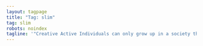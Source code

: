 ```yaml
---
layout: tagpage
title: "Tag: slim"
tag: slim
robots: noindex
tagline: '"Creative Active Individuals can only grow up in a society that emphasizes learning instead of teaching." - Chris Alexander'
---
```

